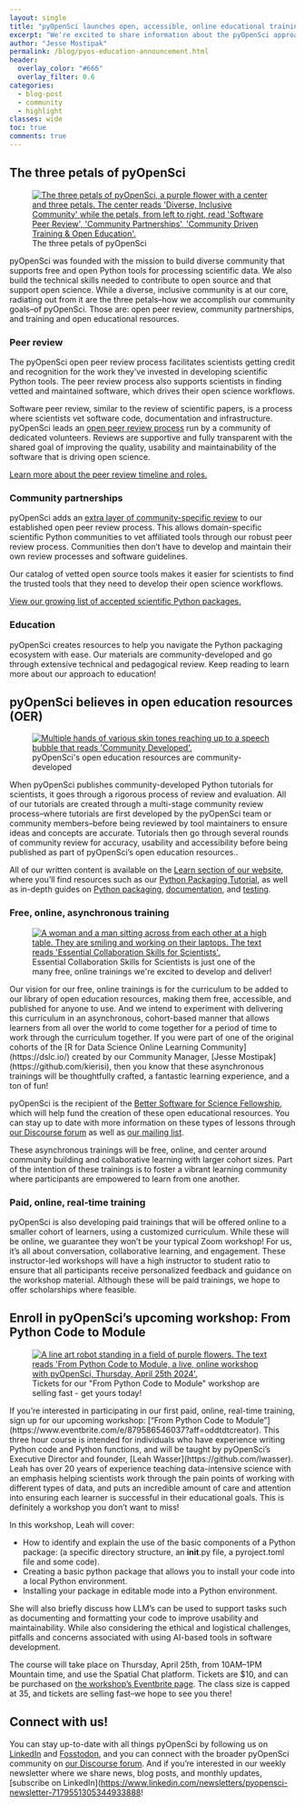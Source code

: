 ```yaml
---
layout: single
title: "pyOpenSci launches open, accessible, online educational trainings for scientists"
excerpt: "We're excited to share information about the pyOpenSci approach to education, open education resources, and announce an upcoming workshop focused on Python packaging"
author: "Jesse Mostipak"
permalink: /blog/pyos-education-announcement.html
header:
  overlay_color: "#666"
  overlay_filter: 0.6
categories:
  - blog-post
  - community
  - highlight
classes: wide
toc: true
comments: true
---
```


## The three petals of pyOpenSci
<figure>
    <a href="/images/blog/2024/april/pyos-petals.png">
    <img src="/images/blog/2024/april/pyos-petals.png" style="max-width:100%" alt="The three petals of pyOpenSci, a purple flower with a center and three petals. The center reads 'Diverse, Inclusive Community' while the petals, from left to right, read 'Software Peer Review', 'Community Partnerships', 'Community Driven Training & Open Education'.">
    </a>
    <figcaption>
      The three petals of pyOpenSci
    </figcaption>
</figure>
pyOpenSci was founded with the mission to build diverse community that supports free and open Python tools for processing scientific data. We also build the technical skills needed to contribute to open source and that support open science. While a diverse, inclusive community is at our core, radiating out from it are the three petals–how we accomplish our community goals–of pyOpenSci. Those are: open peer review, community partnerships, and training and open educational resources.

### Peer review
The pyOpenSci open peer review process facilitates scientists getting credit and recognition for the work they’ve invested in developing scientific Python tools. The peer review process also supports scientists in finding vetted and maintained software, which drives their open science workflows.

Software peer review, similar to the review of scientific papers, is a process where scientists vet software code, documentation and infrastructure. pyOpenSci leads an [open peer review process](https://www.pyopensci.org/software-peer-review/our-process/how-review-works.html) run by a community of dedicated volunteers. Reviews are supportive and fully transparent with the shared goal of improving the quality, usability and maintainability of the software that is driving open science.

[Learn more about the peer review timeline and roles.](https://www.pyopensci.org/software-peer-review/our-process/review-timeline.html)

### Community partnerships
pyOpenSci adds an [extra layer of community-specific review](https://www.pyopensci.org/software-peer-review/partners/scientific-communities.html) to our established open peer review process. This allows domain-specific scientific Python communities to vet affiliated tools through our robust peer review process. Communities then don’t have to develop and maintain their own review processes and software guidelines.

Our catalog of vetted open source tools makes it easier for scientists to find the trusted tools that they need to develop their open science workflows.

[View our growing list of accepted scientific Python packages.](https://www.pyopensci.org/python-packages.html)

### Education
pyOpenSci creates resources to help you navigate the Python packaging ecosystem with ease. Our materials are community-developed and go through extensive technical and pedagogical review. Keep reading to learn more about our approach to education!

## pyOpenSci believes in open education resources (OER)
<figure>
    <a href="/images/blog/2024/april/pyos-community-dev.png">
    <img src="/images/blog/2024/april/pyos-community-dev.png" style="max-width:100%" alt="Multiple hands of various skin tones reaching up to a speech bubble that reads 'Community Developed'.">
    </a>
    <figcaption>
      pyOpenSci's open education resources are community-developed
    </figcaption>
</figure>
When pyOpenSci publishes community-developed Python tutorials for scientists, it goes through a rigorous process of review and evaluation. ​​All of our tutorials are created through a multi-stage community review process–where tutorials are first developed by the pyOpenSci team or community members–before being  reviewed by tool maintainers to ensure ideas and concepts are accurate. Tutorials then go through several rounds of community review for accuracy, usability and accessibility before being published as part of pyOpenSci’s open education resources..

All of our written content is available on the [Learn section of our website](https://www.pyopensci.org/learn.html), where you’ll find resources such as our [Python Packaging Tutorial](https://www.pyopensci.org/python-package-guide/tutorials/intro.html#), as well as in-depth guides on [Python packaging](https://www.pyopensci.org/python-package-guide/package-structure-code/intro.html), [documentation](https://www.pyopensci.org/python-package-guide/documentation/index.html), and [testing](https://www.pyopensci.org/python-package-guide/tests/index.html).

### Free, online, asynchronous training
<figure>
    <a href="/images/blog/2024/april/pyos-collab-learn.png">
    <img src="/images/blog/2024/april/pyos-collab-learn.png" style="max-width:100%" alt="A woman and a man sitting across from each other at a high table. They are smiling and working on their laptops. The text reads 'Essential Collaboration Skills for Scientists'.">
    </a>
    <figcaption>
      Essential Collaboration Skills for Scientists is just one of the many free, online trainings we're excited to develop and deliver!
    </figcaption>
</figure>
Our vision for our free, online trainings is for the curriculum to be added to our library of open education resources, making them free, accessible, and published for anyone to use. And we intend to experiment with delivering this curriculum in an asynchronous, cohort-based manner that allows learners from all over the world to come together for a period of time to work through the curriculum together. If you were part of one of the original cohorts of the [R for Data Science Online Learning Community](https://dslc.io/) created by our Community Manager, [Jesse Mostipak](https://github.com/kierisi), then you know that these asynchronous trainings will be thoughtfully crafted, a fantastic learning experience, and a ton of fun!

pyOpenSci is the recipient of the [Better Software for Science Fellowship](https://bssw.io/pages/bssw-fellowship-program), which will help fund the creation of these open educational resources. You can stay up to date with more information on these types of lessons through [our Discourse forum](https://pyopensci.discourse.group/) as well as [our mailing list](https://eepurl.com/iM7SOM).

These asynchronous trainings will be free, online, and center around community building and collaborative learning with larger cohort sizes. Part of the intention of these trainings is to foster a vibrant learning community where participants are empowered to learn from one another.

### Paid, online, real-time training
pyOpenSci is also developing paid trainings that will be offered online to a smaller cohort of learners, using a customized curriculum. While these will be online, we guarantee they won’t be your typical Zoom workshop! For us, it’s all about conversation, collaborative learning, and engagement. These instructor-led workshops will have a high instructor to student ratio to ensure that all participants receive personalized feedback and guidance on the workshop material. Although these will be paid trainings, we hope to offer scholarships where feasible.

## Enroll in pyOpenSci’s upcoming workshop: From Python Code to Module
<figure>
    <a href="/images/blog/2024/april/pyos-code-to-mod.png">
    <img src="/images/blog/2024/april/pyos-code-to-mod.png" style="max-width:100%" alt="A line art robot standing in a field of purple flowers. The text reads 'From Python Code to Module, a live, online workshop with pyOpenSci, Thursday, April 25th 2024'.">
    </a>
    <figcaption>
      Tickets for our "From Python Code to Module" workshop are selling fast - get yours today!
    </figcaption>
</figure>
If you’re interested in participating in our first paid, online, real-time training, sign up for our upcoming workshop: [“From Python Code to Module”](https://www.eventbrite.com/e/879586546037?aff=oddtdtcreator). This three hour course is intended for individuals who have experience writing Python code and Python functions, and will be taught by pyOpenSci’s Executive Director and founder, [Leah Wasser](https://github.com/lwasser). Leah has over 20 years of experience teaching data-intensive science with an emphasis helping scientists work through the pain points of working with different types of data, and puts an incredible amount of care and attention into ensuring each learner is successful in their educational goals. This is definitely a workshop you don’t want to miss!

In this workshop, Leah will cover:
- How to identify and explain the use of the basic components of a Python package: (a specific directory structure, an __init__.py file, a pyroject.toml file and some code).
- Creating a basic python package that allows you to install your code into a local Python environment.
- Installing your package in editable mode into a Python environment.

She will also briefly discuss how LLM’s can be used to support tasks such as documenting and formatting your code to improve usability and maintainability. While also considering the ethical and logistical challenges, pitfalls and concerns associated with using AI-based tools in software development.

The course will take place on Thursday, April 25th, from 10AM–1PM Mountain time, and use the Spatial Chat platform. Tickets are $10, and can be purchased on [the workshop’s Eventbrite page](https://www.eventbrite.com/e/from-python-code-to-module-tickets-879586546037?aff=oddtdtcreator). The class size is capped at 35, and tickets are selling fast–we hope to see you there!

## Connect with us!
You can stay up-to-date with all things pyOpenSci by following us on [LinkedIn](https://www.linkedin.com/company/pyopensci) and [Fosstodon](https://fosstodon.org/@pyOpenSci), and you can connect with the broader pyOpenSci community on [our Discourse forum](https://pyopensci.discourse.group/). And if you’re interested in our weekly newsletter where we share news, blog posts, and monthly updates, [subscribe on LinkedIn](https://www.linkedin.com/newsletters/pyopensci-newsletter-7179551305344933888!
